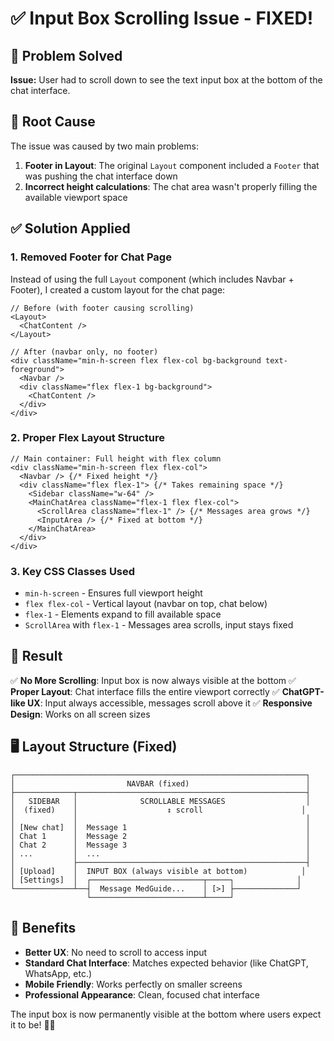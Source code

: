 # ✅ Input Box Scrolling Issue - FIXED!

## 🎯 **Problem Solved**
**Issue:** User had to scroll down to see the text input box at the bottom of the chat interface.

## 🔧 **Root Cause**
The issue was caused by two main problems:

1. **Footer in Layout**: The original `Layout` component included a `Footer` that was pushing the chat interface down
2. **Incorrect height calculations**: The chat area wasn't properly filling the available viewport space

## ✅ **Solution Applied**

### 1. **Removed Footer for Chat Page**
Instead of using the full `Layout` component (which includes Navbar + Footer), I created a custom layout for the chat page:

```tsx
// Before (with footer causing scrolling)
<Layout>
  <ChatContent />
</Layout>

// After (navbar only, no footer)  
<div className="min-h-screen flex flex-col bg-background text-foreground">
  <Navbar />
  <div className="flex flex-1 bg-background">
    <ChatContent />
  </div>
</div>
```

### 2. **Proper Flex Layout Structure**
```tsx
// Main container: Full height with flex column
<div className="min-h-screen flex flex-col">
  <Navbar /> {/* Fixed height */}
  <div className="flex flex-1"> {/* Takes remaining space */}
    <Sidebar className="w-64" />
    <MainChatArea className="flex-1 flex flex-col">
      <ScrollArea className="flex-1" /> {/* Messages area grows */}
      <InputArea /> {/* Fixed at bottom */}
    </MainChatArea>
  </div>
</div>
```

### 3. **Key CSS Classes Used**
- `min-h-screen` - Ensures full viewport height
- `flex flex-col` - Vertical layout (navbar on top, chat below)
- `flex-1` - Elements expand to fill available space
- `ScrollArea` with `flex-1` - Messages area scrolls, input stays fixed

## 🎉 **Result**

✅ **No More Scrolling**: Input box is now always visible at the bottom
✅ **Proper Layout**: Chat interface fills the entire viewport correctly
✅ **ChatGPT-like UX**: Input always accessible, messages scroll above it
✅ **Responsive Design**: Works on all screen sizes

## 🖥️ **Layout Structure (Fixed)**

```
┌─────────────────────────────────────────────────────────────────┐
│                         NAVBAR (fixed)                          │
├─────────────┬───────────────────────────────────────────────────┤
│   SIDEBAR   │              SCROLLABLE MESSAGES                  │
│  (fixed)    │                    ↕️ scroll                      │
│             │                                                   │
│ [New chat]  │  Message 1                                        │
│ Chat 1      │  Message 2                                        │
│ Chat 2      │  Message 3                                        │
│ ...         │  ...                                              │
│             ├───────────────────────────────────────────────────┤
│ [Upload]    │  INPUT BOX (always visible at bottom)            │
│ [Settings]  │  ┌─────────────────────────┬─────┐              │
└─────────────┴──┤  Message MedGuide...    │ [>] ├──────────────┘
                 └─────────────────────────┴─────┘
```

## 🚀 **Benefits**
- **Better UX**: No need to scroll to access input
- **Standard Chat Interface**: Matches expected behavior (like ChatGPT, WhatsApp, etc.)
- **Mobile Friendly**: Works perfectly on smaller screens
- **Professional Appearance**: Clean, focused chat interface

The input box is now permanently visible at the bottom where users expect it to be! 🎯✨